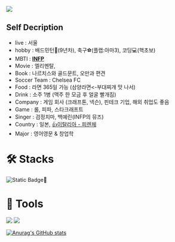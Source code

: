 ![](https://capsule-render.vercel.app/api?type=waving&&color=0:004666,100:004666&height=240&section=header&fontSize=30&animation=twinkling&fontColor=d1d1d1&text=세상을%20더%20즐겁게%20하고%20싶은%20김윤홍입니다🖥️&fontAlign=63&fontAlignY=45&desc=Faster%20Alone\,%20Further%20Together&descSize=20&descAlign=80)

## Self Decription
* live : 서울
* hobby : 배드민턴🏸(9년차), 축구⚽(플랩:아마3), 코딩💻(핵초보)
* MBTI : <u>**INFP**</u>
* Movie : 엘리멘탈, 
* Book : 나르치스와 골드문트, 오만과 편견
* Soccer Team : Chelsea FC
* Food : 라면 365일 가능 (삼양라면<-부대찌개 맛 나서)
* Drink : 소주 1병 (맥주 한 모금 후 얼굴 빨개짐)
* Company : 게임 회사 (크래프톤, 넥슨), 핀테크 기업, 해외 취업도 좋음
* Game : 롤, 피파, 스타크래프트 
* Singer : 검정치마, 백예린(INFP의 뮤즈)
* Country : 일본, <u>👍이탈리아 - 피렌체</u>
* Major : 영어영문 & 창업학

# 🛠️ Stacks
![Static Badge](https://img.shields.io/badge/java-027abf)🌱

# 🦾 Tools
 <img src="https://img.shields.io/badge/Visual%20Studio%20Code-007ACC?style=flat-square&logo=VisualStudioCode&logoColor=색상"/>
  <img src="https://img.shields.io/badge/GitHub-000000?style=flat-square&logo=Github&logoColor=965106"/>

[![Anurag's GitHub stats](https://github-readme-stats.vercel.app/api?username=chelsea7023&theme=algolia)](https://github.com/chelsea7023/github-readme-stats)